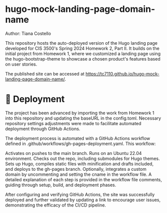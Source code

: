 # hugo-mock-landing-page-domain-name

Author: Tiana Costello

This repository hosts the auto-deployed version of the Hugo landing page developed for CIS 3500's Spring 2024 Homework 2, Part II. It builds on the initial project from Homework 1, where we customized a landing page using the hugo-bootstrap-theme to showcase a chosen product's features based on user stories.

The published site can be accessed at https://tc7110.github.io/hugo-mock-landing-page-domain-name/.

# 🚀 Deployment

The project has been advanced by importing the work from Homework 1 into this repository and updating the baseURL in the config.toml. Necessary repository settings adjustments were made to facilitate automated deployment through GitHub Actions.

The deployment process is automated with a GitHub Actions workflow defined in .github/workflows/gh-pages-deployment.yaml. This workflow:

Activates on pushes to the main branch.
Runs on an Ubuntu 22.04 environment.
Checks out the repo, including submodules for Hugo themes.
Sets up Hugo, compiles static files with minification and drafts included, and deploys to the gh-pages branch.
Optionally, integrates a custom domain by uncommenting and setting the cname in the workflow file.
A detailed explanation of each step is provided in the workflow file comments, guiding through setup, build, and deployment phases.

After configuring and verifying GitHub Actions, the site was successfully deployed and further validated by updating a link to encourage user issues, demonstrating the efficacy of the CI/CD pipeline.


